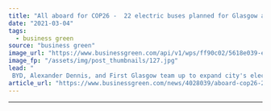 ```yaml
---
title: "All aboard for COP26 -  22 electric buses planned for Glasgow ahead of Climate Summit"
date: "2021-03-04"
tags: 
  - business green
source: "business green"
image_url: "https://www.businessgreen.com/api/v1/wps/ff90c02/5618e039-e2c6-4cdd-a4e7-83fea098e759/3/GreenEconomyFund-10-185x114.jpg"
image_fp: "/assets/img/post_thumbnails/127.jpg"
lead: "
 BYD, Alexander Dennis, and First Glasgow team up to expand city's electric bus fleet ..."
article_url: "https://www.businessgreen.com/news/4028039/aboard-cop26-22-electric-buses-planned-glasgow-ahead-climate-summit"
---
```


---
